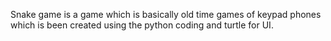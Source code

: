 Snake game is a game which is basically old time games of keypad phones which is been created using the python coding and turtle for UI.
